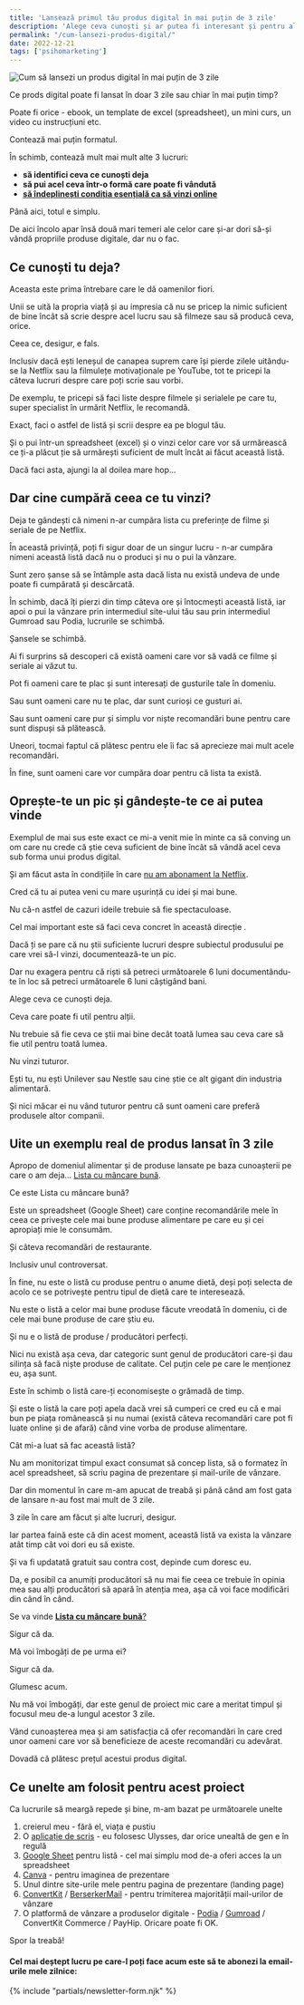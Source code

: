 ```yaml
---
title: 'Lansează primul tău produs digital în mai puțin de 3 zile'
description: 'Alege ceva cunoști și ar putea fi interesant și pentru alții. Pune acel ceva într-o formă care poate fi vândută. Vinde-l! Explicații pas cu pas.'
permalink: "/cum-lansezi-produs-digital/"
date: 2022-12-21
tags: ['psihomarketing']
---
```


![Cum să lansezi un produs digital în mai puțin de 3 zile](/assets/images/gallery/cum-sa-lansezi-un-produs-digital-in-mai-putin-de-3-zile.jpg)

Ce prods digital poate fi lansat în doar 3 zile sau chiar în mai puțin timp?

Poate fi orice - ebook, un template de excel (spreadsheet), un mini curs, un video cu instrucțiuni etc.

Contează mai puțin formatul.

În schimb, contează mult mai mult alte 3 lucruri:

- **să identifici ceva ce cunoști deja**
- **să pui acel ceva într-o formă care poate fi vândută**
- [**să îndeplinești condiția esențială ca să vinzi online**](https://beldie.ro/conditia-esentiala-vinzi-online/)

Până aici, totul e simplu.

De aici încolo apar însă două mari temeri ale celor care și-ar dori să-și vândă propriile produse digitale, dar nu o fac.

## Ce cunoști tu deja?

Aceasta este prima întrebare care le dă oamenilor fiori.

Unii se uită la propria viață și au impresia că nu se pricep la nimic suficient de bine încât să scrie despre acel lucru sau să filmeze sau să producă ceva, orice.

Ceea ce, desigur, e fals.

Inclusiv dacă ești leneșul de canapea suprem care își pierde zilele uitându-se la Netflix sau la filmulețe motivaționale pe YouTube, tot te pricepi la câteva lucruri despre care poți scrie sau vorbi.

De exemplu, te pricepi să faci liste despre filmele și serialele pe care tu, super specialist în urmărit Netflix, le recomandă.

Exact, faci o astfel de listă și scrii despre ea pe blogul tău.

Și o pui într-un spreadsheet (excel) și o vinzi celor care vor să urmărească ce ți-a plăcut ție să urmărești suficient de mult încât ai făcut această listă.

Dacă faci asta, ajungi la al doilea mare hop...

## Dar cine cumpără ceea ce tu vinzi?

Deja te gândești că nimeni n-ar cumpăra lista cu preferințe de filme și seriale de pe Netflix.

În această privință, poți fi sigur doar de un singur lucru - n-ar cumpăra nimeni această listă dacă nu o produci și nu o pui la vânzare.

Sunt zero șanse să se întâmple asta dacă lista nu există undeva de unde poate fi cumpărată și descărcată.

În schimb, dacă îți pierzi din timp câteva ore și întocmești această listă, iar apoi o pui la vânzare prin intermediul site-ului tău sau prin intermediul Gumroad sau Podia, lucrurile se schimbă.

Șansele se schimbă.

Ai fi surprins să descoperi că există oameni care vor să vadă ce filme și seriale ai văzut tu.

Pot fi oameni care te plac și sunt interesați de gusturile tale în domeniu.

Sau sunt oameni care nu te plac, dar sunt curioși ce gusturi ai.

Sau sunt oameni care pur și simplu vor niște recomandări bune pentru care sunt dispuși să plătească.

Uneori, tocmai faptul că plătesc pentru ele îi fac să aprecieze mai mult acele recomandări.

În fine, sunt oameni care vor cumpăra doar pentru că lista ta există.

## Oprește-te un pic și gândește-te ce ai putea vinde

Exemplul de mai sus este exact ce mi-a venit mie în minte ca să conving un om care nu crede că știe ceva suficient de bine încât să vândă acel ceva sub forma unui produs digital.

Și am făcut asta în condițiile în care [nu am abonament la Netflix](https://beldie.ro/cum-sa-evadezi-din-lumea-digitala/).

Cred că tu ai putea veni cu mare ușurință cu idei și mai bune.

Nu că-n astfel de cazuri ideile trebuie să fie spectaculoase.

Cel mai important este să faci ceva concret în această direcție .

Dacă ți se pare că nu știi suficiente lucruri despre subiectul produsului pe care vrei să-l vinzi, documentează-te un pic.

Dar nu exagera pentru că riști să petreci următoarele 6 luni documentându-te în loc să petreci următoarele 6 luni câștigând bani.

Alege ceva ce cunoști deja.

Ceva care poate fi util pentru alții.

Nu trebuie să fie ceva ce știi mai bine decât toată lumea sau ceva care să fie util pentru toată lumea.

Nu vinzi tuturor.

Ești tu, nu ești Unilever sau Nestle sau cine știe ce alt gigant din industria alimentară.

Și nici măcar ei nu vând tuturor pentru că sunt oameni care preferă produsele altor companii.

## Uite un exemplu real de produs lansat în 3 zile

Apropo de domeniul alimentar și de produse lansate pe baza cunoașterii pe care o am deja... [Lista cu mâncare bună](https://beldie.ro/lista-cu-mancare-buna/).

Ce este Lista cu mâncare bună?

Este un spreadsheet (Google Sheet) care conține recomandările mele în ceea ce privește cele mai bune produse alimentare pe care eu și cei apropiați mie le consumăm.

Și câteva recomandări de restaurante.

Inclusiv unul controversat.

În fine, nu este o listă cu produse pentru o anume dietă, deși poți selecta de acolo ce se potrivește pentru tipul de dietă care te interesează.

Nu este o listă a celor mai bune produse făcute vreodată în domeniu, ci de cele mai bune produse de care știu eu.

Și nu e o listă de produse / producători perfecți.

Nici nu există așa ceva, dar categoric sunt genul de producători care-și dau silința să facă niște produse de calitate. Cel puțin cele pe care le menționez eu, așa sunt.

Este în schimb o listă care-ți economisește o grămadă de timp.

Și este o listă la care poți apela dacă vrei să cumperi ce cred eu că e mai bun pe piața românească și nu numai (există câteva recomandări care pot fi luate online și de afară) când vine vorba de produse alimentare.

Cât mi-a luat să fac această listă?

Nu am monitorizat timpul exact consumat să concep lista, să o formatez în acel spreadsheet, să scriu pagina de prezentare și mail-urile de vânzare.

Dar din momentul în care m-am apucat de treabă și până când am fost gata de lansare n-au fost mai mult de 3 zile.

3 zile în care am făcut și alte lucruri, desigur.

Iar partea faină este că din acest moment, această listă va exista la vânzare atât timp cât voi dori eu să existe.

Și va fi updatată gratuit sau contra cost, depinde cum doresc eu.

Da, e posibil ca anumiți producători să nu mai fie ceea ce trebuie în opinia mea sau alți producători să apară în atenția mea, așa că voi face modificări din când în când.

Se va vinde [**Lista cu mâncare bună**?](https://beldie.ro/lista-cu-mancare-buna/)

Sigur că da.

Mă voi îmbogăți de pe urma ei?

Sigur că da.

Glumesc acum.

Nu mă voi îmbogăți, dar este genul de proiect mic care a meritat timpul și focusul meu de-a lungul acestor 3 zile.

Vând cunoașterea mea și am satisfacția că ofer recomandări în care cred unor oameni care vor să beneficieze de aceste recomandări cu adevărat.

Dovadă că plătesc prețul acestui produs digital.

## Ce unelte am folosit pentru acest proiect

Ca lucrurile să meargă repede și bine, m-am bazat pe următoarele unelte

1. creierul meu - fără el, viața e pustiu
2. O [aplicație de scris](https://ulysses.app/) - eu folosesc Ulysses, dar orice unealtă de gen e în regulă
3. [Google Sheet](https://www.google.com/sheets/about/) pentru listă - cel mai simplu mod de-a oferi acces la un spreadsheet
4. [Canva](https://www.canva.com/) - pentru imaginea de prezentare
5. Unul dintre site-urile mele pentru pagina de prezentare (landing page)
6. [ConvertKit](https://convertkit.com/) / [BerserkerMail](https://berserkermail.com/) - pentru trimiterea majorității mail-urilor de vânzare
7. O platformă de vânzare a produselor digitale - [Podia](https://www.podia.com/) / [Gumroad](https://beldie.gumroad.com) / ConvertKit Commerce / PayHip. Oricare poate fi OK.

Spor la treabă!


#### Cel mai deștept lucru pe care-l poți face acum este să te abonezi la email-urile mele zilnice:

{% include "partials/newsletter-form.njk" %}